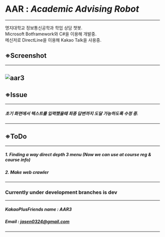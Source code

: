 # AAR : *Academic Advising Robot*
---
명지대학교 정보통신공학과 학업 상담 챗봇.\
Microsoft Botframework와 C#을 이용해 개발중.\
메신저로 DirectLine을 이용해 Kakao Talk을 사용중.
## ※Screenshot
---
![aar3](https://user-images.githubusercontent.com/37587520/40578086-c6a4b410-6148-11e8-9a7a-e58e4fb497d4.jpg)
---


## ※Issue
---
##### 초기 화면에서 텍스트를 입력했을때 최종 답변까지 도달 가능하도록 수정 중.


---
## ※ToDo
---
##### 1. Finding a way direct depth 3 menu (Now we can use at course reg & course info)
##### 2. Make web crawler
---
### Currently under development branches is dev
---
##### KakaoPlusFriends name : AAR3
##### Email : jasen0324@gmail.com
---

